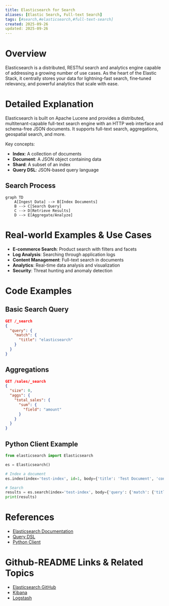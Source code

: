 ```yaml
---
title: Elasticsearch for Search
aliases: [Elastic Search, Full-text Search]
tags: [#search,#elasticsearch,#full-text-search]
created: 2025-09-26
updated: 2025-09-26
---
```


# Overview

Elasticsearch is a distributed, RESTful search and analytics engine capable of addressing a growing number of use cases. As the heart of the Elastic Stack, it centrally stores your data for lightning-fast search, fine‑tuned relevancy, and powerful analytics that scale with ease.

# Detailed Explanation

Elasticsearch is built on Apache Lucene and provides a distributed, multitenant-capable full-text search engine with an HTTP web interface and schema-free JSON documents. It supports full-text search, aggregations, geospatial search, and more.

Key concepts:

- **Index**: A collection of documents
- **Document**: A JSON object containing data
- **Shard**: A subset of an index
- **Query DSL**: JSON-based query language

## Search Process

```mermaid
graph TD
    A[Ingest Data] --> B[Index Documents]
    B --> C[Search Query]
    C --> D[Retrieve Results]
    D --> E[Aggregate/Analyze]
```

# Real-world Examples & Use Cases

- **E-commerce Search**: Product search with filters and facets
- **Log Analysis**: Searching through application logs
- **Content Management**: Full-text search in documents
- **Analytics**: Real-time data analysis and visualization
- **Security**: Threat hunting and anomaly detection

# Code Examples

## Basic Search Query

```json
GET /_search
{
  "query": {
    "match": {
      "title": "elasticsearch"
    }
  }
}
```

## Aggregations

```json
GET /sales/_search
{
  "size": 0,
  "aggs": {
    "total_sales": {
      "sum": {
        "field": "amount"
      }
    }
  }
}
```

## Python Client Example

```python
from elasticsearch import Elasticsearch

es = Elasticsearch()

# Index a document
es.index(index='test-index', id=1, body={'title': 'Test Document', 'content': 'This is a test'})

# Search
results = es.search(index='test-index', body={'query': {'match': {'title': 'test'}}})
print(results)
```

# References

- [Elasticsearch Documentation](https://www.elastic.co/guide/en/elasticsearch/reference/current/search-your-data.html)
- [Query DSL](https://www.elastic.co/guide/en/elasticsearch/reference/current/query-dsl.html)
- [Python Client](https://elasticsearch-py.readthedocs.io/)

# Github-README Links & Related Topics

- [Elasticsearch GitHub](https://github.com/elastic/elasticsearch)
- [Kibana](kibana/)
- [Logstash](logstash/)